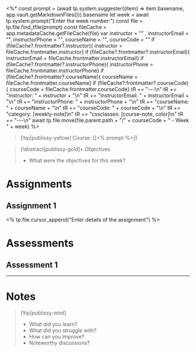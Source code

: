 <%* const prompt = (await tp.system.suggester((item) => item.basename, app.vault.getMarkdownFiles())).basename
let week = await tp.system.prompt("Enter the week number:")
const file = tp.file.find_tfile(prompt)
const fileCache = app.metadataCache.getFileCache(file)
var instructor = "" , instructorEmail = "", instructorPhone = "", courseName = "", courseCode = ""
if (fileCache?.frontmatter?.instructor){ instructor = fileCache.frontmatter.instructor}
if (fileCache?.frontmatter?.instructorEmail){ instructorEmail = fileCache.frontmatter.instructorEmail}
if (fileCache?.frontmatter?.instructorPhone){ instructorPhone = fileCache.frontmatter.instructorPhone}
if (fileCache?.frontmatter?.courseName){ courseName = fileCache.frontmatter.courseName}
if (fileCache?.frontmatter?.courseCode){ courseCode = fileCache.frontmatter.courseCode}
tR += "---\n"
tR += "instructor: " + instructor + "\n"
tR += "instructorEmail: " + instructorEmail + "\n"
tR += "instructorPhone: " + instructorPhone + "\n"
tR += "courseName: " + courseName + "\n"
tR += "courseCode: " + courseCode + "\n"
tR += "category: [weekly-note]\n"
tR += "cssclasses: [course-note, color]\n"
tR += "---\n"
await tp.file.move(file.parent.path + "/" + courseCode + " - Week " + week) %>
>[!tip|publissy-yellow] Course:  [[<% prompt %>]]

>[!abstract|publissy-gold]+ Objectives
>  
> - What were the objectives for this week?
# Assignments
## Assignment 1
<% tp.file.cursor_append("Enter details of the assignment") %>
# Assessments
## Assessment 1


---
# Notes

>[!tip|publissy-mint]
> - What did you learn?
> - What did you struggle with?
> - How can you improve?
> - Noteworthy discussions?

